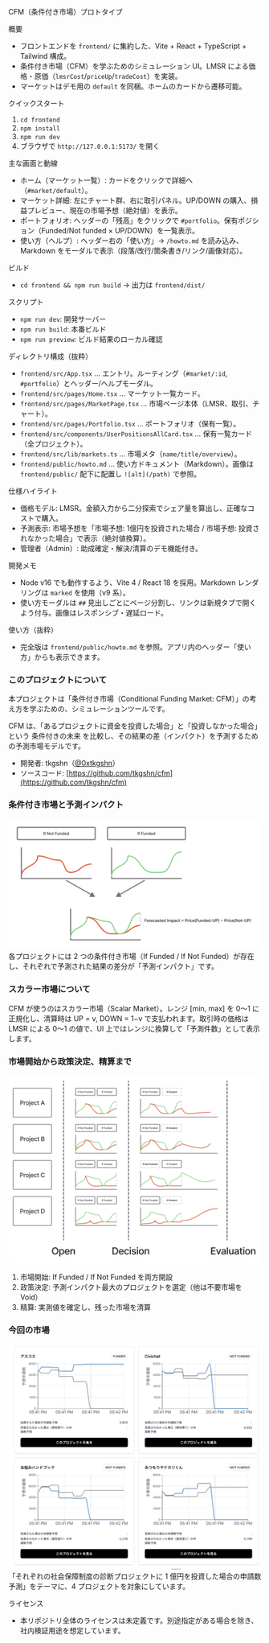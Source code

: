 CFM（条件付き市場）プロトタイプ

概要
- フロントエンドを `frontend/` に集約した、Vite + React + TypeScript + Tailwind 構成。
- 条件付き市場（CFM）を学ぶためのシミュレーション UI。LMSR による価格・原価（`lmsrCost`/`priceUp`/`tradeCost`）を実装。
- マーケットはデモ用の `default` を同梱。ホームのカードから遷移可能。

クイックスタート
1. `cd frontend`
2. `npm install`
3. `npm run dev`
4. ブラウザで `http://127.0.0.1:5173/` を開く

主な画面と動線
- ホーム（マーケット一覧）: カードをクリックで詳細へ（`#market/default`）。
- マーケット詳細: 左にチャート群、右に取引パネル。UP/DOWN の購入、損益プレビュー、現在の市場予想（絶対値）を表示。
- ポートフォリオ: ヘッダーの「残高」をクリックで `#portfolio`。保有ポジション（Funded/Not funded × UP/DOWN）を一覧表示。
- 使い方（ヘルプ）: ヘッダー右の「使い方」→ `/howto.md` を読み込み、Markdown をモーダルで表示（段落/改行/箇条書き/リンク/画像対応）。

ビルド
- `cd frontend && npm run build` → 出力は `frontend/dist/`

スクリプト
- `npm run dev`: 開発サーバー
- `npm run build`: 本番ビルド
- `npm run preview`: ビルド結果のローカル確認

ディレクトリ構成（抜粋）
- `frontend/src/App.tsx` … エントリ。ルーティング（`#market/:id`, `#portfolio`）とヘッダー/ヘルプモーダル。
- `frontend/src/pages/Home.tsx` … マーケット一覧カード。
- `frontend/src/pages/MarketPage.tsx` … 市場ページ本体（LMSR、取引、チャート）。
- `frontend/src/pages/Portfolio.tsx` … ポートフォリオ（保有一覧）。
 - `frontend/src/components/UserPositionsAllCard.tsx` … 保有一覧カード（全プロジェクト）。
  - `frontend/src/lib/markets.ts` … 市場メタ（`name/title/overview`）。
  - `frontend/public/howto.md` … 使い方ドキュメント（Markdown）。画像は `frontend/public/` 配下に配置し `![alt](/path)` で参照。

仕様ハイライト
- 価格モデル: LMSR。金額入力から二分探索でシェア量を算出し、正確なコストで購入。
- 予測表示: 市場予想を「市場予想: 1億円を投資された場合 / 市場予想: 投資されなかった場合」で表示（絶対値換算）。
- 管理者（Admin）: 助成確定・解決/清算のデモ機能付き。

開発メモ
- Node v16 でも動作するよう、Vite 4 / React 18 を採用。Markdown レンダリングは `marked` を使用（v9 系）。
- 使い方モーダルは `##` 見出しごとにページ分割し、リンクは新規タブで開くよう付与。画像はレスポンシブ・遅延ロード。

使い方（抜粋）
- 完全版は `frontend/public/howto.md` を参照。アプリ内のヘッダー「使い方」からも表示できます。

### このプロジェクトについて
本プロジェクトは「条件付き市場（Conditional Funding Market: CFM）」の考え方を学ぶための、シミュレーションツールです。

CFM は、「あるプロジェクトに資金を投資した場合」と「投資しなかった場合」という 条件付きの未来 を比較し、その結果の差（インパクト）を予測するための予測市場モデルです。

- 開発者: tkgshn（[@0xtkgshn](https://github.com/0xtkgshn)）
- ソースコード: [https://github.com/tkgshn/cfm](https://github.com/tkgshn/cfm)

### 条件付き市場と予測インパクト
![概要](./frontend/public/screenshot1.png)
各プロジェクトには 2 つの条件付き市場（If Funded / If Not Funded）が存在し、それぞれで予測された結果の差分が「予測インパクト」です。

### スカラー市場について
CFM が使うのはスカラー市場（Scalar Market）。レンジ [min, max] を 0〜1 に正規化し、清算時は UP = v, DOWN = 1−v で支払われます。取引時の価格は LMSR による 0〜1 の値で、UI 上ではレンジに換算して「予測件数」として表示します。

### 市場開始から政策決定、精算まで
![流れ](./frontend/public/screenshot2.png)
1. 市場開始: If Funded / If Not Funded を両方開設
2. 政策決定: 予測インパクト最大のプロジェクトを選定（他は不要市場を Void）
3. 精算: 実測値を確定し、残った市場を清算

### 今回の市場
![今回](./frontend/public/screenshot3.png)
「それぞれの社会保障制度の診断プロジェクトに 1 億円を投資した場合の申請数予測」をテーマに、4 プロジェクトを対象にしています。

ライセンス
- 本リポジトリ全体のライセンスは未定義です。別途指定がある場合を除き、社内検証用途を想定しています。

